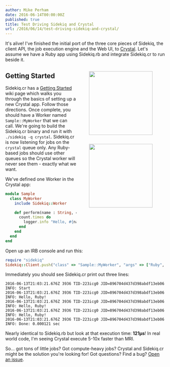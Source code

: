 ```yaml
---
author: Mike Perham
date: 2016-06-14T00:00:00Z
published: true
title: Test Driving Sidekiq and Crystal
url: /2016/06/14/test-driving-sidekiq-and-crystal/
---
```


It's alive!  I've finished the initial port of the three core pieces of Sidekiq, the
client API, the job execution engine and the Web UI, to
[Crystal](http://crystal-lang.org).  Let's
assume we have a Ruby app using Sidekiq.rb and integrate Sidekiq.cr to run
beside it.

<figure style="float: right;">
  <a href="http://crystal-lang.org"><img style="border: solid white 0px;" src="http://crystal-lang.org/images/icon.png" width="200px" /></a>
</figure>
<figure style="float: right;">
  <a href="http://sidekiq.org"><img style="border: solid white 0px;" src="http://sidekiq.org/assets/kicker.svg" width="200px" /></a>
</figure>


## Getting Started

Sidekiq.cr has a [Getting Started](https://github.com/mperham/sidekiq.cr/wiki/Getting-Started) wiki page which
walks you through the basics of setting up a new Crystal app.  Follow
those directions.  Once complete, you should have a Worker named `Sample::MyWorker`
that we can call.  We're going to build the Sidekiq.cr binary and run it
with `./sidekiq -q crystal`.  Sidekiq.cr is now listening for jobs on
the `crystal` queue only.  Any Ruby-based jobs should use other queues
so the Crystal worker will never see them - exactly what we want.

We've defined one Worker in the Crystal app:

```ruby
module Sample
  class MyWorker
    include Sidekiq::Worker

    def perform(name : String, count : Int64)
      count.times do
        logger.info "Hello, #{name}!"
      end
    end
  end
end
```

Open up an IRB console and run this:

```ruby
require "sidekiq"
Sidekiq::Client.push("class" => "Sample::MyWorker", "args" => ["Ruby", 3], "queue" => "crystal")
```

Immediately you should see Sidekiq.cr print out three lines:

```
2016-06-13T21:03:21.676Z 3936 TID-223icg0 JID=896704d437d398abdf13eb06 INFO: Start
2016-06-13T21:03:21.676Z 3936 TID-223icg0 JID=896704d437d398abdf13eb06 INFO: Hello, Ruby!
2016-06-13T21:03:21.676Z 3936 TID-223icg0 JID=896704d437d398abdf13eb06 INFO: Hello, Ruby!
2016-06-13T21:03:21.676Z 3936 TID-223icg0 JID=896704d437d398abdf13eb06 INFO: Hello, Ruby!
2016-06-13T21:03:21.676Z 3936 TID-223icg0 JID=896704d437d398abdf13eb06 INFO: Done: 0.000121 sec
```

Nearly identical to Sidekiq.rb but look at that execution time: **121µs**!
In real world code, I'm seeing Crystal execute 5-10x faster than MRI.

So... got tons of little jobs?  Got compute-heavy jobs?  Crystal and
Sidekiq.cr might be the solution you're looking for!  Got questions?
Find a bug?  [Open an issue](https://github.com/mperham/sidekiq.cr/issues).
